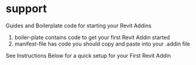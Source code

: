 # support
Guides and Boilerplate code for starting your Revit Addins
1. boiler-plate contains code to get your first Revit Addin started
2. manifest-file has code you should copy and paste into your .addin file


See Instructions Below for a quick setup for your First Revit Addin
